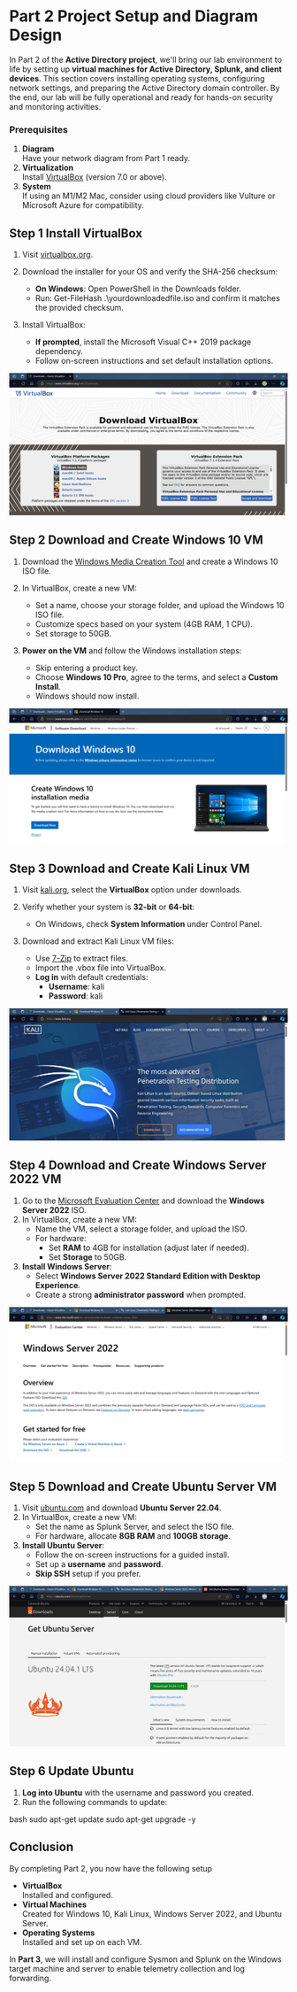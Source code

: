 # Part 2 Project Setup and Diagram Design

In Part 2 of the **Active Directory project**, we'll bring our lab environment to life by setting up **virtual machines for Active Directory, Splunk, and client devices**. This section covers installing operating systems, configuring network settings, and preparing the Active Directory domain controller. By the end, our lab will be fully operational and ready for hands-on security and monitoring activities.

### Prerequisites

1. **Diagram**<br>Have your network diagram from Part 1 ready.
2. **Virtualization**<br>Install [VirtualBox](https://www.virtualbox.org/) (version 7.0 or above).
3. **System**<br>If using an M1/M2 Mac, consider using cloud providers like Vulture or Microsoft Azure for compatibility.

## Step 1 Install VirtualBox

1. Visit [virtualbox.org](https://www.virtualbox.org/).
2. Download the installer for your OS and verify the SHA-256 checksum:
   - **On Windows**: Open PowerShell in the Downloads folder.
   - Run: Get-FileHash .\yourdownloadedfile.iso and confirm it matches the provided checksum.

3. Install VirtualBox:
   - **If prompted**, install the Microsoft Visual C++ 2019 package dependency.
   - Follow on-screen instructions and set default installation options.

![S1](../Assets/02_Images/Part-2/P1_Tut-1.png)

## Step 2 Download and Create Windows 10 VM

1. Download the [Windows Media Creation Tool](https://www.microsoft.com/software-download/windows10) and create a Windows 10 ISO file.
2. In VirtualBox, create a new VM:
   - Set a name, choose your storage folder, and upload the Windows 10 ISO file.
   - Customize specs based on your system (4GB RAM, 1 CPU).
   - Set storage to 50GB.

3. **Power on the VM** and follow the Windows installation steps:
   - Skip entering a product key.
   - Choose **Windows 10 Pro**, agree to the terms, and select a **Custom Install**.
   - Windows should now install.

![S2](../Assets/02_Images/Part-2/P1_Tut-2.png)

## Step 3 Download and Create Kali Linux VM

1. Visit [kali.org](https://www.kali.org/), select the **VirtualBox** option under downloads.
2. Verify whether your system is **32-bit** or **64-bit**:
   - On Windows, check **System Information** under Control Panel.

3. Download and extract Kali Linux VM files:
   - Use [7-Zip](https://www.7-zip.org/) to extract files.
   - Import the .vbox file into VirtualBox.
   - **Log in** with default credentials:
     - **Username**: kali
     - **Password**: kali

![S3](../Assets/02_Images/Part-2/P1_Tut-3.png)

## Step 4 Download and Create Windows Server 2022 VM

1. Go to the [Microsoft Evaluation Center](https://www.microsoft.com/en-us/evalcenter/evaluate-windows-server-2022) and download the **Windows Server 2022** ISO.
2. In VirtualBox, create a new VM:
   - Name the VM, select a storage folder, and upload the ISO.
   - For hardware:
     - Set **RAM** to 4GB for installation (adjust later if needed).
     - Set **Storage** to 50GB.
3. **Install Windows Server**:
   - Select **Windows Server 2022 Standard Edition with Desktop Experience**.
   - Create a strong **administrator password** when prompted.

![alt text](../Assets/02_Images/Part-2/P1_Tut-4.png)

## Step 5 Download and Create Ubuntu Server VM

1. Visit [ubuntu.com](https://ubuntu.com/download/server) and download **Ubuntu Server 22.04**.
2. In VirtualBox, create a new VM:
   - Set the name as Splunk Server, and select the ISO file.
   - For hardware, allocate **8GB RAM** and **100GB storage**.
3. **Install Ubuntu Server**:
   - Follow the on-screen instructions for a guided install.
   - Set up a **username** and **password**.
   - **Skip SSH** setup if you prefer.

![S5](../Assets/02_Images/Part-2/P1_Tut-5.png)

## Step 6 Update Ubuntu

1. **Log into Ubuntu** with the username and password you created.
2. Run the following commands to update:
   

bash
   sudo apt-get update
   sudo apt-get upgrade -y


## Conclusion

By completing Part 2, you now have the following setup

- **VirtualBox**<br>Installed and configured.
- **Virtual Machines**<br>Created for Windows 10, Kali Linux, Windows Server 2022, and Ubuntu Server.
- **Operating Systems**<br>Installed and set up on each VM.

In **Part 3**, we will install and configure Sysmon and Splunk on the Windows target machine and server to enable telemetry collection and log forwarding.
